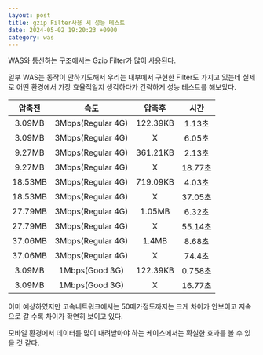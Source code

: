 ```yaml
---
layout: post
title: gzip Filter사용 시 성능 테스트
date: 2024-05-02 19:20:23 +0900
category: was
---
```


WAS와 통신하는 구조에서는 Gzip Filter가 많이 사용된다.

일부 WAS는  동작이 안하기도해서 우리는 내부에서 구현한 Filter도 가지고 있는데 실제로 어떤 환경에서 가장 효율적일지 생각하다가 간략하게 성능 테스트를 해보았다.


|압축전|속도|압축후|시간|
|:--:|:--:|:--:|:--:|
|3.09MB|3Mbps(Regular 4G)|122.39KB|1.13초|
|3.09MB|3Mbps(Regular 4G)|X|6.05초|
|9.27MB|3Mbps(Regular 4G)|361.21KB|2.13초|
|9.27MB|3Mbps(Regular 4G)|X|18.77초|
|18.53MB|3Mbps(Regular 4G)|719.09KB|4.03초|
|18.53MB|3Mbps(Regular 4G)|X|37.05초|
|27.79MB|3Mbps(Regular 4G)|1.05MB|6.32초|
|27.79MB|3Mbps(Regular 4G)|X|55.14초|
|37.06MB|3Mbps(Regular 4G)|1.4MB|8.68초|
|37.06MB|3Mbps(Regular 4G)|X|74.4초|
|3.09MB|1Mbps(Good 3G)|122.39KB|0.758초|
|3.09MB|1Mbps(Good 3G)|X|16.77초|

이미 예상하였지만 고속네트워크에서는 50메가정도까지는 크게 차이가 안보이고 저속으로 갈 수록 차이가 확연히 보이고 있다.

모바일 환경에서 데이터를 많이 내려받아야 하는 케이스에서는 확실한 효과를 볼 수 있을 것 같다.
